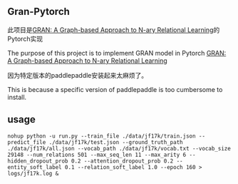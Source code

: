 ## Gran-Pytorch
此项目是[GRAN: A Graph-based Approach to N-ary Relational Learning](https://github.com/PaddlePaddle/Research/tree/master/KG/ACL2021_GRAN)的Pytorch实现
 
The purpose of this project is to implement GRAN model in Pytorch [GRAN: A Graph-based Approach to N-ary Relational Learning](https://github.com/PaddlePaddle/Research/tree/master/KG/ACL2021_GRAN)

 
因为特定版本的paddlepaddle安装起来太麻烦了。
 
This is because a specific version of paddlepaddle is too cumbersome to install.

## usage
```shell
nohup python -u run.py --train_file ./data/jf17k/train.json --predict_file ./data/jf17k/test.json --ground_truth_path ./data/jf17k/all.json --vocab_path ./data/jf17k/vocab.txt --vocab_size 29148 --num_relations 501 --max_seq_len 11 --max_arity 6 --hidden_dropout_prob 0.2 --attention_dropout_prob 0.2 --entity_soft_label 0.1 --relation_soft_label 1.0 --epoch 160 > logs/jf17k.log &
```
